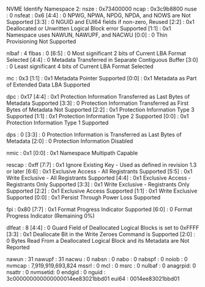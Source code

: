 NVME Identify Namespace 2:
nsze    : 0x73400000
ncap    : 0x3c9b8800
nuse    : 0
nsfeat  : 0x6
  [4:4] : 0     NPWG, NPWA, NPDG, NPDA, and NOWS are Not Supported
  [3:3] : 0     NGUID and EUI64 fields if non-zero, Reused
  [2:2] : 0x1   Deallocated or Unwritten Logical Block error Supported
  [1:1] : 0x1   Namespace uses NAWUN, NAWUPF, and NACWU
  [0:0] : 0     Thin Provisioning Not Supported

nlbaf   : 4
flbas   : 0
  [6:5] : 0     Most significant 2 bits of Current LBA Format Selected
  [4:4] : 0     Metadata Transferred in Separate Contiguous Buffer
  [3:0] : 0     Least significant 4 bits of Current LBA Format Selected

mc      : 0x3
  [1:1] : 0x1   Metadata Pointer Supported
  [0:0] : 0x1   Metadata as Part of Extended Data LBA Supported

dpc     : 0x17
  [4:4] : 0x1   Protection Information Transferred as Last Bytes of Metadata Supported
  [3:3] : 0     Protection Information Transferred as First Bytes of Metadata Not Supported
  [2:2] : 0x1   Protection Information Type 3 Supported
  [1:1] : 0x1   Protection Information Type 2 Supported
  [0:0] : 0x1   Protection Information Type 1 Supported

dps     : 0
  [3:3] : 0     Protection Information is Transferred as Last Bytes of Metadata
  [2:0] : 0     Protection Information Disabled

nmic    : 0x1
  [0:0] : 0x1   Namespace Multipath Capable

rescap  : 0xff
  [7:7] : 0x1   Ignore Existing Key - Used as defined in revision 1.3 or later
  [6:6] : 0x1   Exclusive Access - All Registrants Supported
  [5:5] : 0x1   Write Exclusive - All Registrants Supported
  [4:4] : 0x1   Exclusive Access - Registrants Only Supported
  [3:3] : 0x1   Write Exclusive - Registrants Only Supported
  [2:2] : 0x1   Exclusive Access Supported
  [1:1] : 0x1   Write Exclusive Supported
  [0:0] : 0x1   Persist Through Power Loss Supported

fpi     : 0x80
  [7:7] : 0x1   Format Progress Indicator Supported
  [6:0] : 0     Format Progress Indicator (Remaining 0%)

dlfeat  : 8
  [4:4] : 0     Guard Field of Deallocated Logical Blocks is set to 0xFFFF
  [3:3] : 0x1   Deallocate Bit in the Write Zeroes Command is Supported
  [2:0] : 0     Bytes Read From a Deallocated Logical Block and its Metadata are Not Reported

nawun   : 31
nawupf  : 31
nacwu   : 0
nabsn   : 0
nabo    : 0
nabspf  : 0
noiob   : 0
nvmcap  : 7,919,919,693,824
mssrl   : 0
mcl     : 0
msrc    : 0
nulbaf  : 0
anagrpid: 0
nsattr  : 0
nvmsetid: 0
endgid  : 0
nguid   : 3c000000000000000014ee83021bbd01
eui64   : 0014ee83021bbd01

